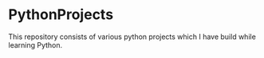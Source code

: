 # PythonProjects

This repository consists of various python projects which I have build while learning Python.
